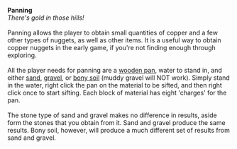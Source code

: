 <strong>Panning</strong><br><i>There's gold in those hills!</i><br><br>Panning allows the player to obtain small quantities of copper and a few other types of nuggets, as well as other items. It is a useful way to obtain copper nuggets in the early game, if you're not finding enough through exploring.<br><br>All the player needs for panning are a <a href="handbook://block-pan-wooden">wooden pan</a>, water to stand in, and either <a href="handbook://block-sand-granite">sand</a>, <a href="handbook://block-gravel-granite">gravel</a>, or <a href="handbook://block-bonysoil">bony soil</a> (muddy gravel will NOT work). Simply stand in the water, right click the pan on the material to be sifted, and then right click once to start sifting. Each block of material has eight 'charges' for the pan.<br><br>The stone type of sand and gravel makes no difference in results, aside form the stones that you obtain from it. Sand and gravel produce the same results. Bony soil, however, will produce a much different set of results from sand and gravel.
